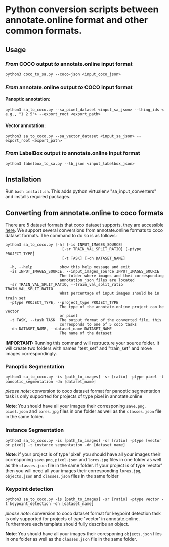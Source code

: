 # Python conversion scripts between annotate.online format and other common formats.

## Usage

### *From* COCO output *to* annotate.online input format

    python3 coco_to_sa.py --coco-json <input_coco_json>

### *From* annotate.online output *to* COCO input format

#### Panoptic annotation:

    python3 sa_to_coco.py --sa_pixel_dataset <input_sa_json> --thing_ids < e.g., "1 2 5"> --export_root <export_path>

#### Vector annotation:

    python3 sa_to_coco.py --sa_vector_dataset <input_sa_json> --export_root <export_path>

### *From* LabelBox output *to* annotate.online input format

    python3 labelbox_to_sa.py --lb_json <input_labelbox_json>


## Installation

Run `bash install.sh`. This adds python virtualenv "sa_input_converters" and
installs required packages.



## Converting from annotate.online to coco formats
There are 5 dataset formats that coco dataset supports, they are accessible [here](http://cocodataset.org/#format-data). We support several conversions from annotate.online formats to coco dataset formats. The command to do so is as follows:
```
python3 sa_to_coco.py [-h] [-is INPUT_IMAGES_SOURCE]
                         [-sr TRAIN_VAL_SPLIT_RATIO] [-ptype PROJECT_TYPE]
                         [-t TASK] [-dn DATASET_NAME]
``` 
```
  -h, --help            show this help message and exit
  -is INPUT_IMAGES_SOURCE, --input_images_source INPUT_IMAGES_SOURCE
                        The folder where images and thei corresponding
                        annotation json files are located
  -sr TRAIN_VAL_SPLIT_RATIO, --train_val_split_ratio TRAIN_VAL_SPLIT_RATIO
                        What percentage of input images should be in train set
  -ptype PROJECT_TYPE, --project_type PROJECT_TYPE
                        The type of the annotate.online project can be vector
                        or pixel
  -t TASK, --task TASK  The output format of the converted file, this
                        corresponds to one of 5 coco tasks
  -dn DATASET_NAME, --dataset_name DATASET_NAME
                        The name of the dataset

```
**IMPORTANT:** Running this command will restructure your source folder. It will create two folders with names "test_set" and "train_set" and move images correspondingly.

### Panoptic Segmentation 
```
python3 sa_to_coco.py -is [path_to_images] -sr [ratio] -ptype pixel -t panoptic_segmentation -dn [dataset_name]
```

*please note*: conversion to coco dataset format for panoptic segmentation task is only supported for projects of type pixel in annotate.online

**Note**: You should have all your images their corresponing `save.png`, `pixel.json` and `lores.jpg` files in one folder as well as the `classes.json` file in the same folder.

### Instance Segmentation

```
python3 sa_to_coco.py -is [path_to_images] -sr [ratio] -ptype [vector or pixel] -t instance_segmentation -dn [dataset_name]
```

**Note**: if your project is of type 'pixel' you should have all your images their corresponing `save.png`, `pixel.json` and `lores.jpg` files in one folder as well as the `classes.json` file in the same folder. 
If your project is of type  'vector' then you will need all your images their corresponding `lores.jpg`, `objects.json` and `classes.json` files in the same folder

### Keypoint detection

```
python3 sa_to_coco.py -is [path_to_images] -sr [ratio] -ptype vector -t keypoint_detection -dn [dataset_name]
```

*please note*: conversion to coco dataset format for keypoint detection task is only supported for projects of type 'vector' in annotate.online. Furthermore each template should fully describe an object. 

**Note**: You should have all your images their coresponing `objects.json` files in one folder as well as the `classes.json` file in the same folder. 


